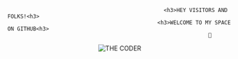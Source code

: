                                                      <h3>HEY VISITORS AND FOLKS!<h3>
                                                   <h3>WELCOME TO MY SPACE ON GITHUB<h3>
                                                                   👋
                                                            
  
  <p align="center">
 <img src="https://cdn.dribbble.com/users/3853792/screenshots/13895772/media/adafde56c266d90cfb7f26f328f18b6b.png?compress=1&resize=400x300&vertical=top" alt="THE CODER" style="align:center"></p>
